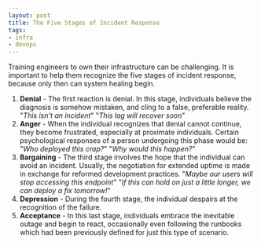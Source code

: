 ```yaml
---
layout: post
title: The Five Stages of Incident Response
tags:
- infra
- devops
---
```


Training engineers to own their infrastructure can be challenging. It is
important to help them recognize the five stages of incident response, because
only then can system healing begin.

1. **Denial** - The first reaction is denial. In this stage, individuals
   believe the diagnosis is somehow mistaken, and cling to a false, preferable
   reality. "_This isn't an incident_" "_This lag will recover soon_"
2. **Anger** - When the individual recognizes that denial cannot continue, they
   become frustrated, especially at proximate individuals. Certain
   psychological responses of a person undergoing this phase would be: "_Who
   deployed this crap?_" "_Why would this happen?_"
3. **Bargaining** - The third stage involves the hope that the individual can
   avoid an incident. Usually, the negotiation for extended uptime is made in
   exchange for reformed development practices. "_Maybe our users will stop
   accessing this endpoint_" "_If this can hold on just a little longer, we can
   deploy a fix tomorrow!_"
4. **Depression** - During the fourth stage, the individual despairs at the
   recognition of the failure.
5. **Acceptance** - In this last stage, individuals embrace the inevitable
   outage and begin to react, occasionally even following the runbooks which
   had been previously defined for just this type of scenario.

